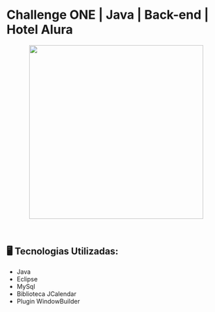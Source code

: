 # Challenge ONE | Java | Back-end | Hotel Alura

<p align="center" >
     <img width="400" heigth="400" src="https://user-images.githubusercontent.com/101413385/173164615-192ca98a-1a44-480e-9229-9f82f456eec8.png">

</p>
<br>

## 🖥️ Tecnologias Utilizadas:

- Java
- Eclipse
- MySql
- Biblioteca JCalendar
- Plugin WindowBuilder </br>

